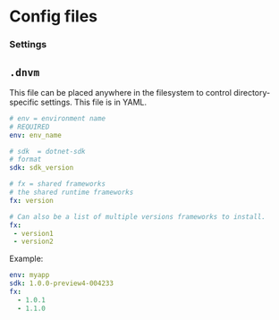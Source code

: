 Config files
============

### Settings

## `.dnvm`

This file can be placed anywhere in the filesystem to control directory-specific settings.
This file is in YAML.

```yml
# env = environment name
# REQUIRED
env: env_name

# sdk  = dotnet-sdk
# format
sdk: sdk_version

# fx = shared frameworks
# the shared runtime frameworks
fx: version

# Can also be a list of multiple versions frameworks to install.
fx:
 - version1
 - version2
```

Example:

```yml
env: myapp
sdk: 1.0.0-preview4-004233
fx:
  - 1.0.1
  - 1.1.0
```